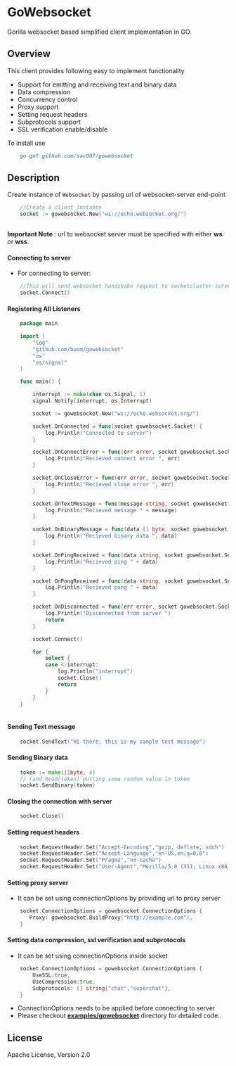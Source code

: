 # GoWebsocket
Gorilla websocket based simplified client implementation in GO.

Overview
--------
This client provides following easy to implement functionality
- Support for emitting and receiving text and binary data
- Data compression
- Concurrency control
- Proxy support
- Setting request headers
- Subprotocols support
- SSL verification enable/disable

To install use

```markdown
    go get github.com/sacOO7/gowebsocket
```

Description
-----------

Create instance of `Websocket` by passing url of websocket-server end-point

```go
    //Create a client instance
    socket := gowebsocket.New("ws://echo.websocket.org/")
    
```
 
**Important Note** : url to websocket server must be specified with either **ws** or **wss**.

#### Connecting to server
- For connecting to server:

```go
    //This will send websocket handshake request to socketcluster-server
    socket.Connect()
```

#### Registering All Listeners
```go
    package main

    import (
        "log"
        "github.com/buom/gowebsocket"
        "os"
        "os/signal"
    )

    func main() {

        interrupt := make(chan os.Signal, 1)
        signal.Notify(interrupt, os.Interrupt)

        socket := gowebsocket.New("ws://echo.websocket.org/")

        socket.OnConnected = func(socket gowebsocket.Socket) {
            log.Println("Connected to server")
        }

        socket.OnConnectError = func(err error, socket gowebsocket.Socket) {
            log.Println("Recieved connect error ", err)
        }

        socket.OnCloseError = func(err error, socket gowebsocket.Socket) {
            log.Println("Recieved close error ", err)
        }

        socket.OnTextMessage = func(message string, socket gowebsocket.Socket) {
            log.Println("Recieved message " + message)
        }

        socket.OnBinaryMessage = func(data [] byte, socket gowebsocket.Socket) {
            log.Println("Recieved binary data ", data)
        }

        socket.OnPingReceived = func(data string, socket gowebsocket.Socket) {
            log.Println("Recieved ping " + data)
        }

        socket.OnPongReceived = func(data string, socket gowebsocket.Socket) {
            log.Println("Recieved pong " + data)
        }

        socket.OnDisconnected = func(err error, socket gowebsocket.Socket) {
            log.Println("Disconnected from server ")
            return
        }

        socket.Connect()

        for {
            select {
            case <-interrupt:
                log.Println("interrupt")
                socket.Close()
                return
            }
        }
    }
    
``` 

#### Sending Text message

```go
    socket.SendText("Hi there, this is my sample test message")
```

#### Sending Binary data
```go
    token := make([]byte, 4)
    // rand.Read(token) putting some random value in token
    socket.SendBinary(token)
```

#### Closing the connection with server
```go
    socket.Close()
```

#### Setting request headers
```go
    socket.RequestHeader.Set("Accept-Encoding","gzip, deflate, sdch")
    socket.RequestHeader.Set("Accept-Language","en-US,en;q=0.8")
    socket.RequestHeader.Set("Pragma","no-cache")
    socket.RequestHeader.Set("User-Agent","Mozilla/5.0 (X11; Linux x86_64) AppleWebKit/537.36 (KHTML, like Gecko) Chrome/49.0.2623.87 Safari/537.36")
```

#### Setting proxy server
- It can be set using connectionOptions by providing url to proxy server

```go
    socket.ConnectionOptions = gowebsocket.ConnectionOptions {
       Proxy: gowebsocket.BuildProxy("http://example.com"),
    }
```

#### Setting data compression, ssl verification and subprotocols

- It can be set using connectionOptions inside socket 

```go
    socket.ConnectionOptions = gowebsocket.ConnectionOptions {
        UseSSL:true,
        UseCompression:true,
        Subprotocols: [] string{"chat","superchat"},
    }
```

- ConnectionOptions needs to be applied before connecting to server
- Please checkout [**examples/gowebsocket**](!https://github.com/buom/GoWebsocket/tree/master/examples/gowebsocket) directory for detailed code..

License
-------
Apache License, Version 2.0

